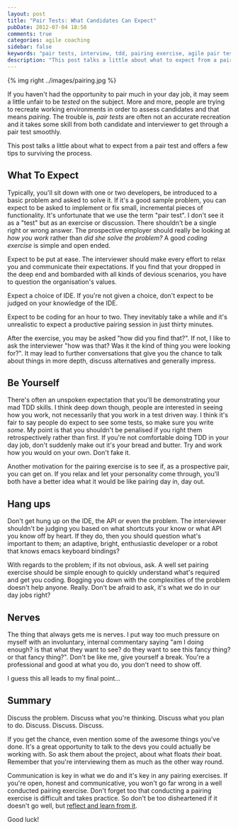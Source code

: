 ```yaml
---
layout: post
title: "Pair Tests: What Candidates Can Expect"
pubDate: 2012-07-04 18:58
comments: true
categories: agile coaching
sidebar: false
keywords: "pair tests, interview, tdd, pairing exercise, agile pair test, what to expect from an agile pair interview"
description: "This post talks a little about what to expect from a pair test and offers a few tips to surviving the ordeal."
---
```


{% img right ../images/pairing.jpg %}

If you haven't had the opportunity to pair much in your day job, it may seem a little unfair to be _tested_ on the subject. More and more, people are trying to recreate working environments in order to assess candidates and that means _pairing_. The trouble is, _pair tests_ are often not an accurate recreation and it takes some skill from both candidate and interviewer to get through a pair test smoothly.

This post talks a little about what to expect from a pair test and offers a few tips to surviving the process.

<!-- more -->

## What To Expect

Typically, you'll sit down with one or two developers, be introduced to a basic problem and asked to solve it. If it's a good sample problem, you can expect to be asked to implement or fix small, incremental pieces of functionality. It's unfortunate that we use the term "pair test". I don't see it as a "test" but as an exercise or discussion. There shouldn't be a single right or wrong answer. The prospective employer should really be looking at _how you work_ rather than _did she solve the problem?_ A good _coding exercise_ is simple and open ended.

Expect to be put at ease. The interviewer should make every effort to relax you and communicate their expectations. If you find that your dropped in the deep end and bombarded with all kinds of devious scenarios, you have to question the organisation's values.

Expect a choice of IDE. If you're not given a choice, don't expect to be judged on your knowledge of the IDE.

Expect to be coding for an hour to two. They inevitably take a while and it's unrealistic to expect a productive pairing session in just thirty minutes.

After the exercise, you may be asked "how did you find that?". If not, I like to ask the interviewer "how was that? Was it the kind of thing you were looking for?". It may lead to further conversations that give you the chance to talk about things in more depth, discuss alternatives and generally impress.


## Be Yourself

There's often an unspoken expectation that you'll be demonstrating your mad TDD skills. I think deep down though, people are interested in seeing how you work, not necessarily that you work in a test driven way. I think it's fair to say people do expect to see some tests, so make sure you write _some_. My point is that you shouldn't be penalised if you right them retrospectively rather than first. If you're not comfortable doing TDD in your day job, don't suddenly make out it's your bread and butter. Try and work how you would on your own. Don't fake it.

Another motivation for the pairing exercise is to see if, as a prospective pair, you can get on. If you relax and let your personality come through, you'll both have a better idea what it would be like pairing day in, day out.

## Hang ups

Don't get hung up on the IDE, the API or even the problem. The interviewer shouldn't be judging you based on what shortcuts your know or what API you know off by heart. If they do, then you should question what's important to them; an adaptive, bright, enthusiastic developer or a robot that knows emacs keyboard bindings?

With regards to the problem; if its not obvious, ask. A well set pairing exercise should be simple enough to quickly understand what's required and get you coding. Bogging you down with the complexities of the problem doesn't help anyone. Really. Don't be afraid to ask, it's what we do in our day jobs right?

## Nerves

The thing that always gets me is nerves. I put way too much pressure on myself with an involuntary, internal commentary saying "am I doing enough? is that what they want to see? do they want to see this fancy thing? or that fancy thing?". Don't be like me, give yourself a break. You're a professional and good at what you do, you don't need to show off.

I guess this all leads to my final point...

## Summary

Discuss the problem. Discuss what you're thinking. Discuss what you plan to do. Discuss. Discuss. Discuss.

If you get the chance, even mention some of the awesome things you've done. It's a great opportunity to talk to the devs you could actually be working with. So ask them about the project, about what floats _their_ boat. Remember that you're interviewing them as much as the other way round.

Communication is key in what we do and it's key in any pairing exercises. If you're open, honest and communicative, you won't go far wrong in a well conducted pairing exercise. Don't forget too that conducting a pairing exercise is difficult and takes practice. So don't be too disheartened if it doesn't go well, but [reflect and learn from it](/blog/2011/08/29/reflecting-on-interviewing-mistakes).

Good luck!
